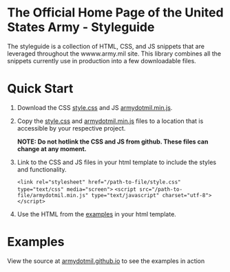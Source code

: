# The Official Home Page of the United States Army - Styleguide


The styleguide is a collection of HTML, CSS, and JS snippets that are leveraged throughout the wwww.army.mil site. This library combines all the snippets currently use in production into a few downloadable files.

# Quick Start

1. Download the CSS [style.css](https://armydotmil.github.io/css/style.css) and JS [armydotmil.min.js](https://armydotmil.github.io/e2/js/rv7/armydotmil/armydotmil.min.js).
     
2. Copy the [style.css](https://armydotmil.github.io/css/style.css) and [armydotmil.min.js](https://armydotmil.github.io/e2/js/rv7/armydotmil/armydotmil.min.js) files to a location that is accessible by your respective project.  

    **NOTE: Do not hotlink the CSS and JS from github. These files can change at any moment.**

3. Link to the CSS and JS files in your html template to include the styles and functionality.  

    `<link rel="stylesheet" href="/path-to-file/style.css" type="text/css" media="screen">`
    `<script src="/path-to-file/armydotmil.min.js" type="text/javascript" charset="utf-8"></script>`

4. Use the HTML from the [examples](https://github.com/armydotmil/armydotmil.github.io/tree/master/_includes/elements) in your html template.

# Examples

View the source at [armydotmil.github.io](https://armydotmil.github.io/) to see the examples in action
